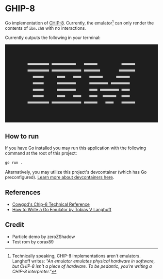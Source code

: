 # GHIP-8

Go implementation of [CHIP-8](https://en.wikipedia.org/wiki/CHIP-8). Currently, the emulator[^1] can only render the contents of `ibm.ch8` with no interactions.

Currently outputs the following in your terminal:

![](./ibm.png)

## How to run

If you have Go installed you may run this application with the following command at the root of this project:

```bash
go run .
```

Alternatively, you may utilize this project's devcontainer (which has Go preconfigured). [Learn more about devcontainers here](https://code.visualstudio.com/docs/devcontainers/containers).


## References

- [Cowgod's Chip-8 Technical Reference](http://devernay.free.fr/hacks/chip8/C8TECH10.HTM#2.2)
- [How to Write a Go Emulator by Tobias V Langhoff](https://tobiasvl.github.io/blog/write-a-chip-8-emulator/)

## Credit

- Particle demo by zeroZShadow
- Test rom by corax89


[^1]: Technically speaking, CHIP-8 implementations aren't emulators. Langhoff writes: *"An emulator emulates physical hardware in software, but CHIP-8 isn’t a piece of hardware. To be pedantic, you’re writing a CHIP-8 interpreter."*
